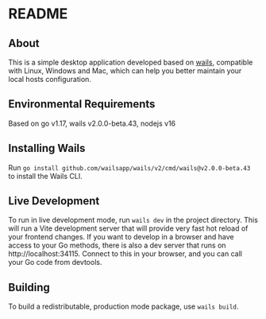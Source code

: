 # README

## About

This is a simple desktop application developed based on [wails](https://wails.io/), compatible with Linux, Windows and Mac, which can help you better maintain your local hosts configuration.

## Environmental Requirements
Based on go v1.17, wails v2.0.0-beta.43, nodejs v16

## Installing Wails
Run `go install github.com/wailsapp/wails/v2/cmd/wails@v2.0.0-beta.43` to install the Wails CLI.

## Live Development

To run in live development mode, run `wails dev` in the project directory. This will run a Vite development
server that will provide very fast hot reload of your frontend changes. If you want to develop in a browser
and have access to your Go methods, there is also a dev server that runs on http://localhost:34115. Connect
to this in your browser, and you can call your Go code from devtools.

## Building

To build a redistributable, production mode package, use `wails build`.

